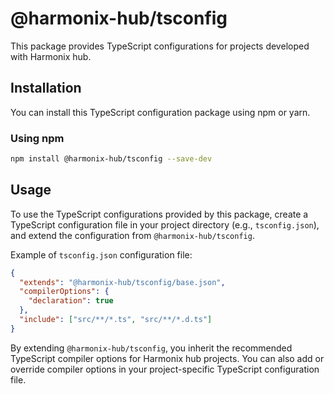 # @harmonix-hub/tsconfig

This package provides TypeScript configurations for projects developed with Harmonix hub.

## Installation

You can install this TypeScript configuration package using npm or yarn.

### Using npm

```bash
npm install @harmonix-hub/tsconfig --save-dev
```

## Usage

To use the TypeScript configurations provided by this package, create a TypeScript configuration file in your project directory (e.g., `tsconfig.json`), and extend the configuration from `@harmonix-hub/tsconfig`.

Example of `tsconfig.json` configuration file:

```json
{
  "extends": "@harmonix-hub/tsconfig/base.json",
  "compilerOptions": {
    "declaration": true
  },
  "include": ["src/**/*.ts", "src/**/*.d.ts"]
}
```

By extending `@harmonix-hub/tsconfig`, you inherit the recommended TypeScript compiler options for Harmonix hub projects. You can also add or override compiler options in your project-specific TypeScript configuration file.
